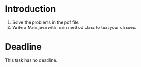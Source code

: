 # Introduction
1. Solve the problems in the pdf file.
2. Write a Main.java with main method class to test your classes.

# Deadline
This task has no deadline.
